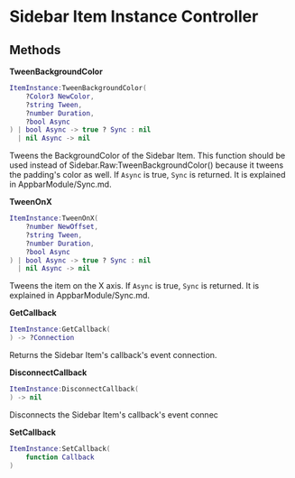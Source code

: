 Sidebar Item Instance Controller
===
Methods
---
**TweenBackgroundColor**
```lua
ItemInstance:TweenBackgroundColor(
	?Color3 NewColor,
	?string Tween,
	?number Duration,
	?bool Async
) | bool Async -> true ? Sync : nil
  | nil Async -> nil
```

Tweens the BackgroundColor of the Sidebar Item.
This function should be used instead of Sidebar.Raw:TweenBackgroundColor()
because it tweens the padding's color as well.
If `Async` is true, `Sync` is returned. It is explained in AppbarModule/Sync.md.

**TweenOnX**
```lua
ItemInstance:TweenOnX(
	?number NewOffset,
	?string Tween,
	?number Duration,
	?bool Async
) | bool Async -> true ? Sync : nil
  | nil Async -> nil
```

Tweens the item on the X axis.
If `Async` is true, `Sync` is returned. It is explained in AppbarModule/Sync.md.

**GetCallback**
```lua
ItemInstance:GetCallback(
) -> ?Connection
```

Returns the Sidebar Item's callback's event connection.

**DisconnectCallback**
```lua
ItemInstance:DisconnectCallback(
) -> nil
```
Disconnects the Sidebar Item's callback's event connec

**SetCallback**
```lua
ItemInstance:SetCallback(
	function Callback
)
```